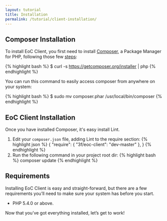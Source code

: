 ```yaml
---
layout: tutorial
title: Installation
permalink: /tutorial/client-installation/
---
```


## Composer Installation

To install EoC Client, you first need to install [Composer](http://getcomposer.org/), a Package Manager for
PHP, following those few [steps](http://getcomposer.org/doc/00-intro.md#installation-nix):

{% highlight bash %}
$ curl -s https://getcomposer.org/installer | php
{% endhighlight %}

You can run this command to easily access composer from anywhere on your system:

{% highlight bash %}
$ sudo mv composer.phar /usr/local/bin/composer
{% endhighlight %}


## EoC Client Installation

Once you have installed Composer, it's easy install Lint.

1. Edit your `composer.json` file, adding Lint to the require section:
{% highlight json %}
{
    "require": {
        "3f/eoc-client": "dev-master"
    },
}
{% endhighlight %}
2. Run the following command in your project root dir:
{% highlight bash %}
composer update
{% endhighlight %}

## Requirements

Installing EoC Client is easy and straight-forward, but there are a few
requirements you’ll need to make sure your system has before you start.

- PHP 5.4.0 or above.

Now that you’ve got everything installed, let’s get to work!
